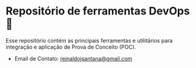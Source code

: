 # Repositório de ferramentas DevOps 📝  
Esse repositório contém as principais ferramentas e utilitários para integração e aplicação de Prova de Conceito (POC).



* Email de Contato:
reinaldojsantana@gmail.com
